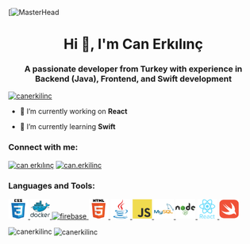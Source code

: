 [![MasterHead]([https://www.google.com/url?sa=i&url=https%3A%2F%2Fstock.adobe.com%2Fimages%2Fprogramming-language-logo-vector-icons-set-css-html-javascript-java-nodejs-php-c-c-c-swift-kotlin-python-isolated-editorial-illustration-on-white-background%2F447176828&psig=AOvVaw39xs5DoyKBMyAE3qbuyQvC&ust=1750928224811000&source=images&cd=vfe&opi=89978449&ved=0CBQQjRxqFwoTCPD64o2ajI4DFQAAAAAdAAAAABAV](https://www.google.com/url?sa=i&url=https%3A%2F%2Fstock.adobe.com%2Fsearch%3Fk%3Dprogramming%2Blogo&psig=AOvVaw39xs5DoyKBMyAE3qbuyQvC&ust=1750928224811000&source=images&cd=vfe&opi=89978449&ved=0CBQQjRxqFwoTCPD64o2ajI4DFQAAAAAdAAAAABAo))
<h1 align="center">Hi 👋, I'm Can Erkılınç</h1>
<h3 align="center">A passionate developer from Turkey with experience in Backend (Java), Frontend, and Swift development</h3>

<p align="left"> <a href="https://github.com/ryo-ma/github-profile-trophy"><img src="https://github-profile-trophy.vercel.app/?username=canerkilinc" alt="canerkilinc" /></a> </p>

- 🔭 I’m currently working on **React**

- 🌱 I’m currently learning **Swift**

<h3 align="left">Connect with me:</h3>
<p align="left">
<a href="https://linkedin.com/in/can erkılınç" target="blank"><img align="center" src="https://raw.githubusercontent.com/rahuldkjain/github-profile-readme-generator/master/src/images/icons/Social/linked-in-alt.svg" alt="can erkılınç" height="30" width="40" /></a>
<a href="https://instagram.com/can.erkilinc" target="blank"><img align="center" src="https://raw.githubusercontent.com/rahuldkjain/github-profile-readme-generator/master/src/images/icons/Social/instagram.svg" alt="can.erkilinc" height="30" width="40" /></a>
</p>

<h3 align="left">Languages and Tools:</h3>
<p align="left"> <a href="https://www.w3schools.com/css/" target="_blank" rel="noreferrer"> <img src="https://raw.githubusercontent.com/devicons/devicon/master/icons/css3/css3-original-wordmark.svg" alt="css3" width="40" height="40"/> </a> <a href="https://www.docker.com/" target="_blank" rel="noreferrer"> <img src="https://raw.githubusercontent.com/devicons/devicon/master/icons/docker/docker-original-wordmark.svg" alt="docker" width="40" height="40"/> </a> <a href="https://firebase.google.com/" target="_blank" rel="noreferrer"> <img src="https://www.vectorlogo.zone/logos/firebase/firebase-icon.svg" alt="firebase" width="40" height="40"/> </a> <a href="https://www.w3.org/html/" target="_blank" rel="noreferrer"> <img src="https://raw.githubusercontent.com/devicons/devicon/master/icons/html5/html5-original-wordmark.svg" alt="html5" width="40" height="40"/> </a> <a href="https://www.java.com" target="_blank" rel="noreferrer"> <img src="https://raw.githubusercontent.com/devicons/devicon/master/icons/java/java-original.svg" alt="java" width="40" height="40"/> </a> <a href="https://developer.mozilla.org/en-US/docs/Web/JavaScript" target="_blank" rel="noreferrer"> <img src="https://raw.githubusercontent.com/devicons/devicon/master/icons/javascript/javascript-original.svg" alt="javascript" width="40" height="40"/> </a> <a href="https://www.mysql.com/" target="_blank" rel="noreferrer"> <img src="https://raw.githubusercontent.com/devicons/devicon/master/icons/mysql/mysql-original-wordmark.svg" alt="mysql" width="40" height="40"/> </a> <a href="https://nodejs.org" target="_blank" rel="noreferrer"> <img src="https://raw.githubusercontent.com/devicons/devicon/master/icons/nodejs/nodejs-original-wordmark.svg" alt="nodejs" width="40" height="40"/> </a> <a href="https://reactjs.org/" target="_blank" rel="noreferrer"> <img src="https://raw.githubusercontent.com/devicons/devicon/master/icons/react/react-original-wordmark.svg" alt="react" width="40" height="40"/> </a> <a href="https://developer.apple.com/swift/" target="_blank" rel="noreferrer"> <img src="https://raw.githubusercontent.com/devicons/devicon/master/icons/swift/swift-original.svg" alt="swift" width="40" height="40"/> </a> </p>

<p><img align="left" src="https://github-readme-stats.vercel.app/api/top-langs?username=canerkilinc&show_icons=true&locale=en&layout=compact" alt="canerkilinc" /></p>

<p>&nbsp;<img align="center" src="https://github-readme-stats.vercel.app/api?username=canerkilinc&show_icons=true&locale=en" alt="canerkilinc" /></p>
